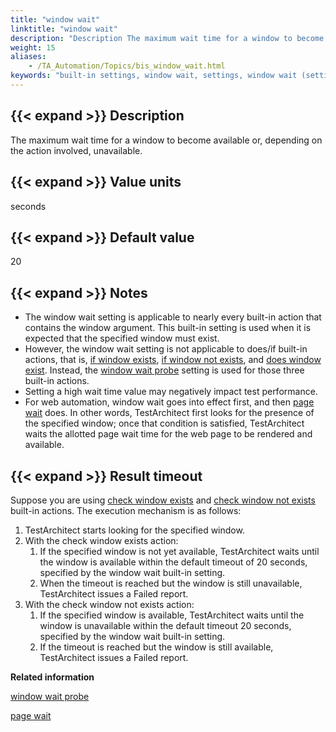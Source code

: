 ```yaml
--- 
title: "window wait"
linktitle: "window wait"
description: "Description The maximum wait time for a window to become available or, depending on the action involved, unavailable. Value units seconds Default value 20 Notes The window wait setting is applicable ..."
weight: 15
aliases: 
    - /TA_Automation/Topics/bis_window_wait.html
keywords: "built-in settings, window wait, settings, window wait (settings), window wait, maximum wait time for window to become available, maximum wait time for window to become unavailable, maximum wait time for window to appear, maximum wait time for window to disappear"
---
```


## {{< expand >}} Description

The maximum wait time for a window to become available or, depending on the action involved, unavailable.

## {{< expand >}} Value units

seconds

## {{< expand >}} Default value

20

## {{< expand >}} Notes

-   The window wait setting is applicable to nearly every built-in action that contains the window argument. This built-in setting is used when it is expected that the specified window must exist.
-   However, the window wait setting is not applicable to does/if built-in actions, that is, [if window exists](/automation-guide/action-based-testing-language/built-in-actions/test-support-actions/control-flow/if-window-exists), [if window not exists](/automation-guide/action-based-testing-language/built-in-actions/test-support-actions/control-flow/if-window-not-exists), and [does window exist](/automation-guide/action-based-testing-language/built-in-actions/user-interface-actions/window/does-window-exist). Instead, the [window wait probe](/automation-guide/action-based-testing-language/built-in-settings/timing-settings/window-wait-probe) setting is used for those three built-in actions.
-   Setting a high wait time value may negatively impact test performance.
-   For web automation, window wait goes into effect first, and then [page wait](/automation-guide/action-based-testing-language/built-in-settings/timing-settings/page-wait) does. In other words, TestArchitect first looks for the presence of the specified window; once that condition is satisfied, TestArchitect waits the allotted page wait time for the web page to be rendered and available.

## {{< expand >}} Result timeout

Suppose you are using [check window exists](/automation-guide/action-based-testing-language/built-in-actions/user-interface-actions/window/check-window-exists) and [check window not exists](/automation-guide/action-based-testing-language/built-in-actions/user-interface-actions/window/check-window-not-exists) built-in actions. The execution mechanism is as follows:

1.  TestArchitect starts looking for the specified window.
2.  With the check window exists action:
    1.  If the specified window is not yet available, TestArchitect waits until the window is available within the default timeout of 20 seconds, specified by the window wait built-in setting.
    2.  When the timeout is reached but the window is still unavailable, TestArchitect issues a Failed report.
3.  With the check window not exists action:
    1.  If the specified window is available, TestArchitect waits until the window is unavailable within the default timeout 20 seconds, specified by the window wait built-in setting.
    2.  If the timeout is reached but the window is still available, TestArchitect issues a Failed report.




**Related information**  


[window wait probe](/automation-guide/action-based-testing-language/built-in-settings/timing-settings/window-wait-probe)

[page wait](/automation-guide/action-based-testing-language/built-in-settings/timing-settings/page-wait)

